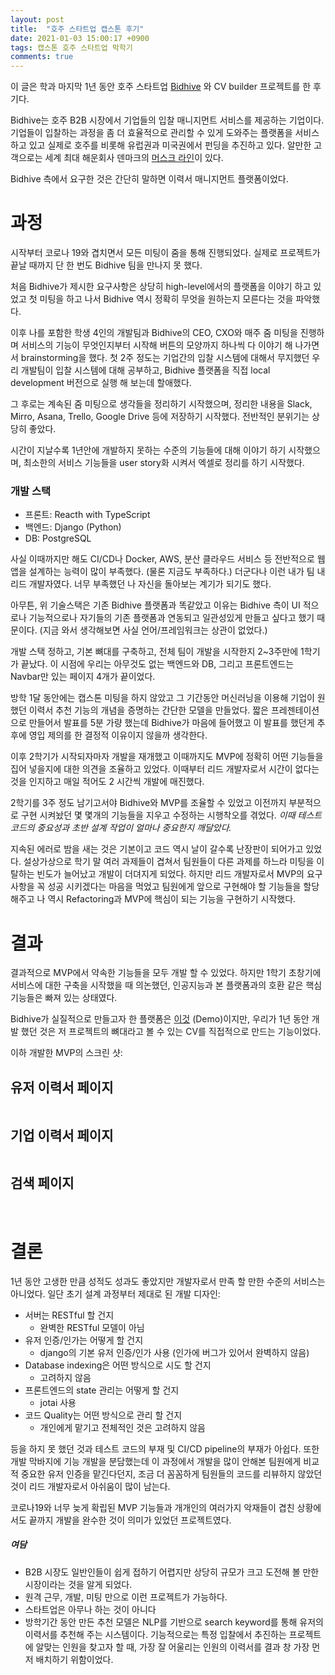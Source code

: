 ```yaml
---
layout: post
title:  "호주 스타트업 캡스톤 후기"
date: 2021-01-03 15:00:17 +0900
tags: 캡스톤 호주 스타트업 막학기
comments: true
---
```


이 글은 학과 마지막 1년 동안 호주 스타트업 [Bidhive](https://bidhive.com/) 와 CV builder 프로젝트를 한 후기다. 

Bidhive는 호주 B2B 시장에서 기업들의 입찰 매니지먼트 서비스를 제공하는 기업이다. 
기업들이 입찰하는 과정을 좀 더 효율적으로 관리할 수 있게 도와주는 플랫폼을 서비스하고 있고 실제로 호주를 비롯해 유럽권과 미국권에서 펀딩을 추진하고 있다.
알만한 고객으로는 세계 최대 해운회사 덴마크의 [머스크 라인](https://en.wikipedia.org/wiki/Maersk_Line)이 있다.

Bidhive 측에서 요구한 것은 간단히 말하면 이력서 매니지먼트 플랫폼이었다. 

# 과정

시작부터 코로나 19와 겹치면서 모든 미팅이 줌을 통해 진행되었다. 실제로 프로젝트가 끝날 때까지 단 한 번도 Bidhive 팀을 만나지 못 했다.

처음 Bidhive가 제시한 요구사항은 상당히 high-level에서의 플랫폼을 이야기 하고 있었고 첫 미팅을 하고 나서 Bidhive 역시 정확히 무엇을 원하는지 모른다는 것을 파악했다. 

이후 나를 포함한 학생 4인의 개발팀과 Bidhive의 CEO, CXO와 매주 줌 미팅을 진행하며 서비스의 기능이 무엇인지부터 시작해 버튼의 모양까지 하나씩 다 이야기 해 나가면서 brainstorming을 했다.
첫 2주 정도는 기업간의 입찰 시스템에 대해서 무지했던 우리 개발팀이 입찰 시스템에 대해 공부하고, Bidhive 플랫폼을 직접 local development 버전으로 실행 해 보는데 할애했다. 

그 후로는 계속된 줌 미팅으로 생각들을 정리하기 시작했으며, 정리한 내용을 Slack, Mirro, Asana, Trello, Google Drive 등에 저장하기 시작했다. 전반적인 분위기는 상당히 좋았다.

시간이 지날수록 1년안에 개발하지 못하는 수준의 기능들에 대해 이야기 하기 시작했으며, 최소한의 서비스 기능들을 user story화 시켜서 엑셀로 정리를 하기 시작했다. 

### 개발 스택

- 프론트: Reacth with TypeScript
- 백엔드: Django (Python)
- DB: PostgreSQL

사실 이때까지만 해도 CI/CD나 Docker, AWS, 분산 클라우드 서비스 등 전반적으로 웹 앱을 설계하는 능력이 많이 부족했다. (물론 지금도 부족하다.) 
더군다나 이런 내가 팀 내 리드 개발자였다. 너무 부족했던 나 자신을 돌아보는 계기가 되기도 했다. 

아무튼, 위 기술스택은 기존 Bidhive 플랫폼과 똑같았고 이유는 Bidhive 측이 UI 적으로나 기능적으로나 자기들의 기존 플랫폼과 연동되고 일관성있게 만들고 싶다고 했기 때문이다. 
(지금 와서 생각해보면 사실 언어/프레임워크는 상관이 없었다.)

개발 스택 정하고, 기본 뼈대를 구축하고, 전체 팀이 개발을 시작한지 2~3주만에 1학기가 끝났다. 
이 시점에 우리는 아무것도 없는 백엔드와 DB, 그리고 프론트엔드는 Navbar만 있는 페이지 4개가 끝이었다. 

방학 1달 동안에는 캡스톤 미팅을 하지 않았고 그 기간동안 머신러닝을 이용해 기업이 원했던 이력서 추천 기능의 개념을 증명하는 간단한 모델을 만들었다. 
짧은 프레젠테이션으로 만들어서 발표를 5분 가량 했는데 Bidhive가 마음에 들어했고 이 발표를 했던게 추후에 영입 제의를 한 결정적 이유이지 않을까 생각한다.

이후 2학기가 시작되자마자 개발을 재개했고 이때까지도 MVP에 정확히 어떤 기능들을 집어 넣을지에 대한 의견을 조율하고 있었다. 
이때부터 리드 개발자로서 시간이 없다는 것을 인지하고 매일 적어도 2 시간씩 개발에 매진했다. 

2학기를 3주 정도 남기고서야 Bidhive와 MVP를 조율할 수 있었고 이전까지 부분적으로 구현 시켜놨던 몇 몇개의 기능들을 지우고 수정하는 시행착오를 겪었다. *이때 테스트 코드의 중요성과 초반 설계 작업이 얼마나 중요한지 깨달았다.*

지속된 에러로 밤을 새는 것은 기본이고 코드 역시 날이 갈수록 난장판이 되어가고 있었다. 설상가상으로 학기 말 여러 과제들이 겹쳐서 팀원들이 다른 과제를 하느라 미팅을 이탈하는 빈도가 늘어났고 개발이 더뎌지게 되었다. 
하지만 리드 개발자로서 MVP의 요구사항을 꼭 성공 시키겠다는 마음을 먹었고 팀원에게 앞으로 구현해야 할 기능들을 할당해주고 나 역시 Refactoring과 MVP에 핵심이 되는 기능을 구현하기 시작했다.

# 결과
결과적으로 MVP에서 약속한 기능들을 모두 개발 할 수 있었다. 하지만 1학기 초창기에 서비스에 대한 구축을 시작했을 때 의논했던, 인공지능과 본 플랫폼과의 호환 같은 핵심 기능들은 빠져 있는 상태였다.

Bidhive가 실질적으로 만들고자 한 플랫폼은 [이것](https://bidhive.com/cv/) (Demo)이지만, 우리가 1년 동안 개발 했던 것은 저 프로젝트의 뼈대라고 볼 수 있는 CV를 직접적으로 만드는 기능이었다.

이하 개발한 MVP의 스크린 샷:
## 유저 이력서 페이지
<img src="{{ site.baseurl}}/images/capstone-usercv.png" class="align-center" alt=""/>

## 기업 이력서 페이지
<img src="{{ site.baseurl}}/images/capstone-mastercv.png" class="align-center" alt=""/>

## 검색 페이지
<img src="{{ site.baseurl}}/images/capstone-search.png" class="align-center" alt=""/>
<img src="{{ site.baseurl}}/images/capstone-search2.png" class="align-center" alt=""/>

# 결론

1년 동안 고생한 만큼 성적도 성과도 좋았지만 개발자로서 만족 할 만한 수준의 서비스는 아니었다. 일단 초기 설계 과정부터 제대로 된 개발 디자인:
- 서버는 RESTful 할 건지
  - 완벽한 RESTful 모델이 아님 
- 유저 인증/인가는 어떻게 할 건지
  - django의 기본 유저 인증/인가 사용 (인가에 버그가 있어서 완벽하지 않음)
- Database indexing은 어떤 방식으로 시도 할 건지
  - 고려하지 않음
- 프론트엔드의 state 관리는 어떻게 할 건지
  - jotai 사용
- 코드 Quality는 어떤 방식으로 관리 할 건지
  - 개인에게 맡기고 전체적인 것은 고려하지 않음

등을 하지 못 했던 것과 테스트 코드의 부재 및 CI/CD pipeline의 부재가 아쉽다. 또한 개발 막바지에 기능 개발을 분담했는데 이 과정에서 개발을 많이 안해본 팀원에게 비교적 중요한 유저 인증을 맡긴다던지, 조금 더 꼼꼼하게 팀원들의 코드를 리뷰하지 않았던 것이 리드 개발자로서 아쉬움이 많이 남는다. 

코로나19와 너무 늦게 확립된 MVP 기능들과 개개인의 여러가지 악재들이 겹친 상황에서도 끝까지 개발을 완수한 것이 의미가 있었던 프로젝트였다.

##### 여담
- B2B 시장도 일반인들이 쉽게 접하기 어렵지만 상당히 규모가 크고 도전해 볼 만한 시장이라는 것을 알게 되었다.
- 원격 근무, 개발, 미팅 만으로 이런 프로젝트가 가능하다.
- 스타트업은 아무나 하는 것이 아니다
- 방학기간 동안 만든 추천 모델은 NLP를 기반으로 search keyword를 통해 유저의 이력서를 추천해 주는 시스템이다. 기능적으로는 특정 입찰에서 추진하는 프로젝트에 알맞는 인원을 찾고자 할 때, 가장 잘 어울리는 인원의 이력서를 결과 창 가장 먼저 배치하기 위함이었다.


